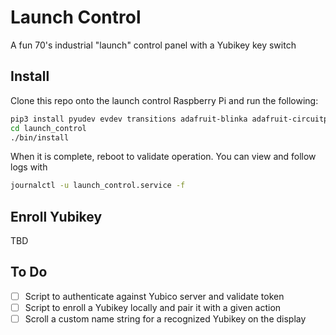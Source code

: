 # Launch Control

A fun 70's industrial "launch" control panel with a Yubikey key switch

## Install

Clone this repo onto the launch control Raspberry Pi and run the following:

```bash
pip3 install pyudev evdev transitions adafruit-blinka adafruit-circuitpython-ht16k33
cd launch_control
./bin/install
```

When it is complete, reboot to validate operation. You can view and follow logs with

```bash
journalctl -u launch_control.service -f
```

## Enroll Yubikey

TBD

## To Do

- [ ] Script to authenticate against Yubico server and validate token
- [ ] Script to enroll a Yubikey locally and pair it with a given action
- [ ] Scroll a custom name string for a recognized Yubikey on the display
